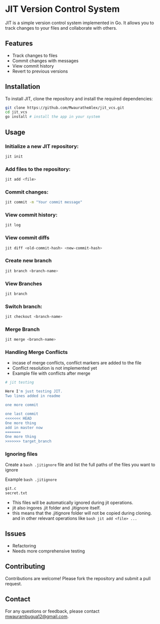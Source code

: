 # JIT Version Control System

JIT is a simple version control system implemented in Go. It allows you to track changes to your files and collaborate with others.

## Features

- Track changes to files
- Commit changes with messages
- View commit history
- Revert to previous versions

## Installation

To install JIT, clone the repository and install the required dependencies:

```bash
git clone https://github.com/MwauratheAlex/jit_vcs.git
cd jit_vcs
go install # install the app in your system
```

## Usage

### Initialize a new JIT repository:

```bash
jit init
```

### Add files to the repository:

```bash
jit add <file>
```

### Commit changes:

```bash
jit commit -m "Your commit message"
```

### View commit history:

```bash
jit log
```

### View commit diffs

```bash
jit diff <old-commit-hash> <new-commit-hash>
```

### Create new branch

```bash
jit branch <branch-name>
```

### View Branches

```bash
jit branch
```

### Switch branch:

```bash
jit checkout <branch-name>
```

### Merge Branch

```bash
jit merge <branch-name>
```

### Handling Merge Conflicts
- incase of merge conflicts, conflict markers are added to the file
- Conflict resolution is not implemented yet
- Example file with conflicts after merge

```bash
# jit testing

Here I'm just testing JIT.
Two lines added in readme

one more commit

one last commit
<<<<<<< HEAD
One more thing
add in master now
=======
One more thing
>>>>>>> target_branch
```

### Ignoring files

Create a ```bash .jitignore``` file and list the full paths of the files you want to ignore

Example ```bash .jitignore```

```bash .jitignore
git.c
secret.txt
```

- This files will be automatically ignored during jit operations.
- jit also ingores .jit folder and .jitignore itself.
- this means that the .jitignore folder will not be copied during cloning.
and in other relevant operations like ```bash jit add <file> ...```


## Issues
- Refactoring
- Needs more comprehensive testing


## Contributing

Contributions are welcome! Please fork the repository and submit a pull request.


## Contact

For any questions or feedback, please contact [mwaurambugua12@gmail.com](mailto:mwaurambugua12@gmail.com).
